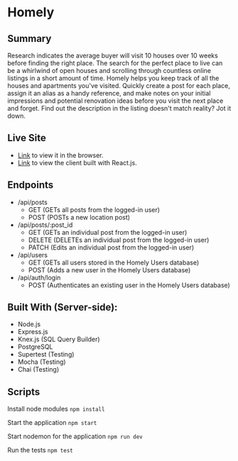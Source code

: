 # Homely

## Summary

Research indicates the average buyer will visit 10 houses
over 10 weeks before finding the right place. The search for the
perfect place to live can be a whirlwind of open houses and
scrolling through countless online listings in a short amount of
time. Homely helps you keep track of all the houses and apartments
you've visited. Quickly create a post for each place, assign it an
alias as a handy reference, and make notes on your initial
impressions and potential renovation ideas before you visit the
next place and forget. Find out the description in the listing
doesn't match reality? Jot it down.

## Live Site

- [Link](https://homely-app.vercel.app/) to view it in the browser.
- [Link](https://github.com/rogtang/homely-app-client) to view the client built with React.js.


## Endpoints
- /api/posts
    - GET (GETs all posts from the logged-in user)
    - POST (POSTs a new location post)
- /api/posts/:post_id
    - GET (GETs an individual post from the logged-in user)
    - DELETE (DELETEs an individual post from the logged-in user)
    - PATCH (Edits an individual post from the logged-in user)
- /api/users
    - GET (GETs all users stored in the Homely Users database)
    - POST (Adds a new user in the Homely Users database)
- /api/auth/login
    - POST (Authenticates an existing user in the Homely Users database)

## Built With (Server-side):

- Node.js
- Express.js
- Knex.js (SQL Query Builder)
- PostgreSQL
- Supertest (Testing)
- Mocha (Testing)
- Chai (Testing)

## Scripts

Install node modules `npm install`

Start the application `npm start`

Start nodemon for the application `npm run dev`

Run the tests `npm test`
